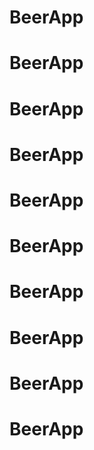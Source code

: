 # BeerApp
# BeerApp
# BeerApp
# BeerApp
# BeerApp
# BeerApp
# BeerApp
# BeerApp
# BeerApp
# BeerApp
